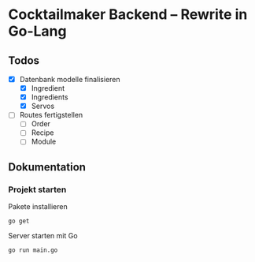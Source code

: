# Cocktailmaker Backend – Rewrite in Go-Lang


## Todos

* [X] Datenbank modelle finalisieren
  * [X] Ingredient
  * [X] Ingredients
  * [X] Servos
* [ ] Routes fertigstellen
  * [ ] Order
  * [ ] Recipe
  * [ ] Module

## Dokumentation

### Projekt starten

Pakete installieren
```
go get
```

Server starten mit Go
```
go run main.go
```
